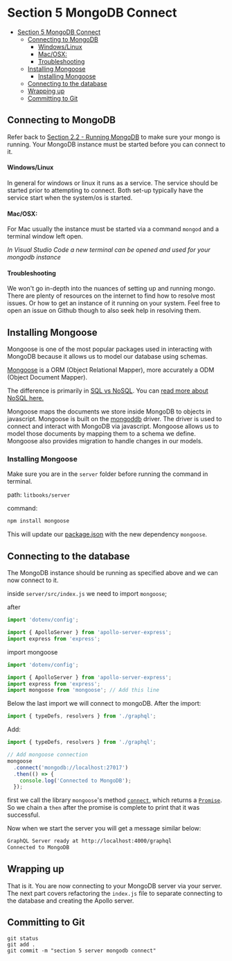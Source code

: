 # Section 5 MongoDB Connect
<!-- TOC -->

- [Section 5 MongoDB Connect](#section-5-mongodb-connect)
  - [Connecting to MongoDB](#connecting-to-mongodb)
      - [Windows/Linux](#windowslinux)
      - [Mac/OSX:](#macosx)
      - [Troubleshooting](#troubleshooting)
  - [Installing Mongoose](#installing-mongoose)
    - [Installing Mongoose](#installing-mongoose-1)
  - [Connecting to the database](#connecting-to-the-database)
  - [Wrapping up](#wrapping-up)
  - [Committing to Git](#committing-to-git)

<!-- /TOC -->

## Connecting to MongoDB

Refer back to [Section 2.2 - Running MongoDB](../section-02.2-running-mongodb/README.MD) to make sure your mongo is running. Your MongoDB instance must be started before you can connect to it.

#### Windows/Linux

In general for windows or linux it runs as a service. The service should be started prior to attempting to connect. Both set-up typically have the service start when the system/os is started. 

#### Mac/OSX:

For Mac usually the instance must be started via a command `mongod` and a terminal window left open.

*In Visual Studio Code a new terminal can be opened and used for your mongodb instance*

#### Troubleshooting

We won't go in-depth into the nuances of setting up and running mongo. There are plenty of resources on the internet to find how to resolve most issues. Or how to get an instance of it running on your system. Feel free to open an issue on Github though to also seek help in resolving them.

## Installing Mongoose

Mongoose is one of the most popular packages used in interacting with MongoDB because it allows us to model our database using schemas.

[Mongoose](https://mongoosejs.com/) is a ORM (Object Relational Mapper), more accurately a ODM (Object Document Mapper). 

The difference is primarily in [SQL vs NoSQL](https://www.mongodb.com/nosql-explained). You can [read more about NoSQL here.](https://www.mongodb.com/nosql-explained)

Mongoose maps the documents we store inside MongoDB to objects in javascript. Mongoose is built on the [mongoddb](http://mongodb.github.io/node-mongodb-native/) driver. The driver is used to connect and interact with MongoDB via javascript. Mongoose allows us to model those documents by mapping them to a schema we define. Mongoose also provides migration to handle changes in our models.

### Installing Mongoose

Make sure you are in the `server` folder before running the command in terminal. 

path: `litbooks/server`

command:

```sh
npm install mongoose
```

This will update our [package.json](./server/package.json) with the new dependency `mongoose`. 

## Connecting to the database

The MongoDB instance should be running as specified above and we can now connect to it.

inside `server/src/index.js` we need to import `mongoose`;

after 

```js
import 'dotenv/config';

import { ApolloServer } from 'apollo-server-express';
import express from 'express';
```

import mongoose

```js
import 'dotenv/config';

import { ApolloServer } from 'apollo-server-express';
import express from 'express';
import mongoose from 'mongoose'; // Add this line
```

Below the last import we will connect to mongoDB. After the import:

```js
import { typeDefs, resolvers } from './graphql';

```

Add:

```js
import { typeDefs, resolvers } from './graphql';

// Add mongoose connection
mongoose
  .connect('mongodb://localhost:27017')
  .then(() => {
    console.log('Connected to MongoDB');
  });
```

first we call the library `mongoose`'s method [`connect`](https://mongoosejs.com/docs/4.x/docs/api.html#index_Mongoose-connect), which returns  a [`Promise`](https://developer.mozilla.org/en-US/docs/Web/JavaScript/Reference/Global_Objects/Promise). So we chain a `then` after the promise is complete to print that it was successful.

Now when we start the server you will get a message similar below:

```sh
GraphQL Server ready at http://localhost:4000/graphql
Connected to MongoDB
```

## Wrapping up

That is it. You are now connecting to your MongoDB server via your server. The next part covers refactoring the `index.js` file to separate connecting to the database and creating the Apollo server.

## Committing to Git

```
git status
git add .
git commit -m "section 5 server mongodb connect"
```